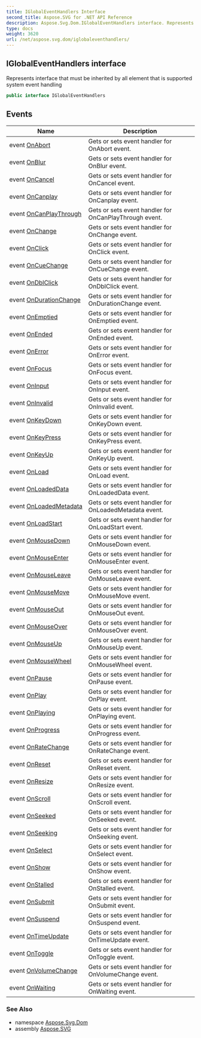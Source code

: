 ```yaml
---
title: IGlobalEventHandlers Interface
second_title: Aspose.SVG for .NET API Reference
description: Aspose.Svg.Dom.IGlobalEventHandlers interface. Represents interface that must be inherited by all element that is supported system event handling
type: docs
weight: 3620
url: /net/aspose.svg.dom/iglobaleventhandlers/
---
```

## IGlobalEventHandlers interface

Represents interface that must be inherited by all element that is supported system event handling

```csharp
public interface IGlobalEventHandlers
```

## Events

| Name | Description |
| --- | --- |
| event [OnAbort](../../aspose.svg.dom/iglobaleventhandlers/onabort/) | Gets or sets event handler for OnAbort event. |
| event [OnBlur](../../aspose.svg.dom/iglobaleventhandlers/onblur/) | Gets or sets event handler for OnBlur event. |
| event [OnCancel](../../aspose.svg.dom/iglobaleventhandlers/oncancel/) | Gets or sets event handler for OnCancel event. |
| event [OnCanplay](../../aspose.svg.dom/iglobaleventhandlers/oncanplay/) | Gets or sets event handler for OnCanplay event. |
| event [OnCanPlayThrough](../../aspose.svg.dom/iglobaleventhandlers/oncanplaythrough/) | Gets or sets event handler for OnCanPlayThrough event. |
| event [OnChange](../../aspose.svg.dom/iglobaleventhandlers/onchange/) | Gets or sets event handler for OnChange event. |
| event [OnClick](../../aspose.svg.dom/iglobaleventhandlers/onclick/) | Gets or sets event handler for OnClick event. |
| event [OnCueChange](../../aspose.svg.dom/iglobaleventhandlers/oncuechange/) | Gets or sets event handler for OnCueChange event. |
| event [OnDblClick](../../aspose.svg.dom/iglobaleventhandlers/ondblclick/) | Gets or sets event handler for OnDblClick event. |
| event [OnDurationChange](../../aspose.svg.dom/iglobaleventhandlers/ondurationchange/) | Gets or sets event handler for OnDurationChange event. |
| event [OnEmptied](../../aspose.svg.dom/iglobaleventhandlers/onemptied/) | Gets or sets event handler for OnEmptied event. |
| event [OnEnded](../../aspose.svg.dom/iglobaleventhandlers/onended/) | Gets or sets event handler for OnEnded event. |
| event [OnError](../../aspose.svg.dom/iglobaleventhandlers/onerror/) | Gets or sets event handler for OnError event. |
| event [OnFocus](../../aspose.svg.dom/iglobaleventhandlers/onfocus/) | Gets or sets event handler for OnFocus event. |
| event [OnInput](../../aspose.svg.dom/iglobaleventhandlers/oninput/) | Gets or sets event handler for OnInput event. |
| event [OnInvalid](../../aspose.svg.dom/iglobaleventhandlers/oninvalid/) | Gets or sets event handler for OnInvalid event. |
| event [OnKeyDown](../../aspose.svg.dom/iglobaleventhandlers/onkeydown/) | Gets or sets event handler for OnKeyDown event. |
| event [OnKeyPress](../../aspose.svg.dom/iglobaleventhandlers/onkeypress/) | Gets or sets event handler for OnKeyPress event. |
| event [OnKeyUp](../../aspose.svg.dom/iglobaleventhandlers/onkeyup/) | Gets or sets event handler for OnKeyUp event. |
| event [OnLoad](../../aspose.svg.dom/iglobaleventhandlers/onload/) | Gets or sets event handler for OnLoad event. |
| event [OnLoadedData](../../aspose.svg.dom/iglobaleventhandlers/onloadeddata/) | Gets or sets event handler for OnLoadedData event. |
| event [OnLoadedMetadata](../../aspose.svg.dom/iglobaleventhandlers/onloadedmetadata/) | Gets or sets event handler for OnLoadedMetadata event. |
| event [OnLoadStart](../../aspose.svg.dom/iglobaleventhandlers/onloadstart/) | Gets or sets event handler for OnLoadStart event. |
| event [OnMouseDown](../../aspose.svg.dom/iglobaleventhandlers/onmousedown/) | Gets or sets event handler for OnMouseDown event. |
| event [OnMouseEnter](../../aspose.svg.dom/iglobaleventhandlers/onmouseenter/) | Gets or sets event handler for OnMouseEnter event. |
| event [OnMouseLeave](../../aspose.svg.dom/iglobaleventhandlers/onmouseleave/) | Gets or sets event handler for OnMouseLeave event. |
| event [OnMouseMove](../../aspose.svg.dom/iglobaleventhandlers/onmousemove/) | Gets or sets event handler for OnMouseMove event. |
| event [OnMouseOut](../../aspose.svg.dom/iglobaleventhandlers/onmouseout/) | Gets or sets event handler for OnMouseOut event. |
| event [OnMouseOver](../../aspose.svg.dom/iglobaleventhandlers/onmouseover/) | Gets or sets event handler for OnMouseOver event. |
| event [OnMouseUp](../../aspose.svg.dom/iglobaleventhandlers/onmouseup/) | Gets or sets event handler for OnMouseUp event. |
| event [OnMouseWheel](../../aspose.svg.dom/iglobaleventhandlers/onmousewheel/) | Gets or sets event handler for OnMouseWheel event. |
| event [OnPause](../../aspose.svg.dom/iglobaleventhandlers/onpause/) | Gets or sets event handler for OnPause event. |
| event [OnPlay](../../aspose.svg.dom/iglobaleventhandlers/onplay/) | Gets or sets event handler for OnPlay event. |
| event [OnPlaying](../../aspose.svg.dom/iglobaleventhandlers/onplaying/) | Gets or sets event handler for OnPlaying event. |
| event [OnProgress](../../aspose.svg.dom/iglobaleventhandlers/onprogress/) | Gets or sets event handler for OnProgress event. |
| event [OnRateChange](../../aspose.svg.dom/iglobaleventhandlers/onratechange/) | Gets or sets event handler for OnRateChange event. |
| event [OnReset](../../aspose.svg.dom/iglobaleventhandlers/onreset/) | Gets or sets event handler for OnReset event. |
| event [OnResize](../../aspose.svg.dom/iglobaleventhandlers/onresize/) | Gets or sets event handler for OnResize event. |
| event [OnScroll](../../aspose.svg.dom/iglobaleventhandlers/onscroll/) | Gets or sets event handler for OnScroll event. |
| event [OnSeeked](../../aspose.svg.dom/iglobaleventhandlers/onseeked/) | Gets or sets event handler for OnSeeked event. |
| event [OnSeeking](../../aspose.svg.dom/iglobaleventhandlers/onseeking/) | Gets or sets event handler for OnSeeking event. |
| event [OnSelect](../../aspose.svg.dom/iglobaleventhandlers/onselect/) | Gets or sets event handler for OnSelect event. |
| event [OnShow](../../aspose.svg.dom/iglobaleventhandlers/onshow/) | Gets or sets event handler for OnShow event. |
| event [OnStalled](../../aspose.svg.dom/iglobaleventhandlers/onstalled/) | Gets or sets event handler for OnStalled event. |
| event [OnSubmit](../../aspose.svg.dom/iglobaleventhandlers/onsubmit/) | Gets or sets event handler for OnSubmit event. |
| event [OnSuspend](../../aspose.svg.dom/iglobaleventhandlers/onsuspend/) | Gets or sets event handler for OnSuspend event. |
| event [OnTimeUpdate](../../aspose.svg.dom/iglobaleventhandlers/ontimeupdate/) | Gets or sets event handler for OnTimeUpdate event. |
| event [OnToggle](../../aspose.svg.dom/iglobaleventhandlers/ontoggle/) | Gets or sets event handler for OnToggle event. |
| event [OnVolumeChange](../../aspose.svg.dom/iglobaleventhandlers/onvolumechange/) | Gets or sets event handler for OnVolumeChange event. |
| event [OnWaiting](../../aspose.svg.dom/iglobaleventhandlers/onwaiting/) | Gets or sets event handler for OnWaiting event. |

### See Also

* namespace [Aspose.Svg.Dom](../../aspose.svg.dom/)
* assembly [Aspose.SVG](../../)
